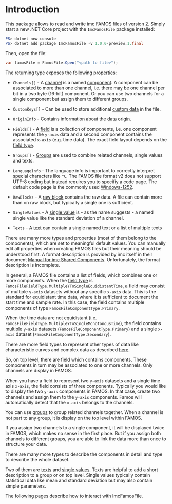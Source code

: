 # Introduction

This package allows to read and write imc FAMOS files of version 2. Simply start a new .NET Core project with the `ImcFamosFile` package installed:

```powershell
PS> dotnet new console
PS> dotnet add package ImcFamosFile -v 1.0.0-preview.1.final
```

Then, open the file:

```cs
var famosFile = FamosFile.Open("<path to file>");
```

The returning type exposes the following [properties](../api/ImcFamosFile.FamosFileHeader.html#properties):

- `Channels[]` - A [channel](../api/ImcFamosFile.FamosFileChannel.html) is a named [component](../api/ImcFamosFile.FamosFileComponent.html). A component can be associated to more than one channel, i.e. there may be one channel per bit in a two byte (16-bit) component. Or you can use two channels for a single component but assign them to different groups.

- `CustomKeys[]` - Can be used to store additional [custom data](../api/ImcFamosFile.FamosFileCustomKey.html) in the file.

- `OriginInfo` - Contains information about the data [origin](../api/ImcFamosFile.FamosFileDataOriginInfo.html).

- `Fields[]` - A [field](../api/ImcFamosFile.FamosFileField.html) is a collection of components, i.e. one component represents the `y-axis` data and a second component contains the associated `x-axis` (e.g. time data). The exact field layout depends on the [field type](../api/ImcFamosFile.FamosFileFieldType.html).

- `Groups[]` - [Groups](../api/api/ImcFamosFile.FamosFileGroup.html) are used to combine related channels, single values and texts.

- `LanguageInfo` - The language info is important to correctly interpret special characters like `°C`. The FAMOS file format v2 does not support UTF-8 coding but instead requires you to specifiy a code page. The default code page is the commonly used [Windows-1252](https://en.wikipedia.org/wiki/Windows-1252).

- `RawBlocks` - A [raw block](../api/ImcFamosFile.FamosFileRawBlock.html) contains the raw data. A file can contain more than on raw block, but typically a single one is sufficient.

- `SingleValues` - A [single value](../api/ImcFamosFile.FamosFileSingleValue.html) is - as the name suggests - a named single value like the standard deviation of a channel.

- `Texts` - A [text](../api/ImcFamosFile.FamosFileText.html) can contain a single named text or a list of multiple texts

There are many more types and properties (most of them belong to the components), which are set to meaningful default values. You can manually edit all properties when creating FAMOS files but their meaning should be understood first. A format description is provided by imc itself in their document [Manual for imc Shared Components](https://www.imc-tm.com/download-center/product-downloads/imc-shared-components/). Unfortunately, the format description is incomplete.

In general, a FAMOS file contains a list of fields, which combines one or more components. When the [field type](../api/ImcFamosFile.FamosFileFieldType.html) is `FamosFileFieldType.MultipleYToSingleEquidistantTime`, a field may consist of multiple `y-axis` datasets without any specific `x-axis` data. This is the standard for equidistant time data, where it is sufficient to document the start time and sample rate. In this case, the field contains multiple components of type `FamosFileComponentType.Primary`.

When the time data are not equidistant (i.e. `FamosFileFieldType.MultipleYToSingleMonotonousTime`), the field contains multiple `y-axis` datasets (`FamosFileComponentType.Primary`) and a single `x-axis` dataset (`FamosFileComponentType.Secondary`).

There are more field types to represent other types of data like characteristic curves and complex data as described [here](../api/ImcFamosFile.FamosFileFieldType.html).

So, on top level, there are field which contains components. These components in turn may be associated to one or more channels. Only channels are display in FAMOS.

When you have a field to represent two `y-axis` datasets and a single time axis `x-axis`, the field consists of three components. Typically you would like to display the two `y-axis` components in FAMOS. In that case, create two channels and assign them to the `y-axis` components. Famos will automatically detect that the `x-axis` belongs to the channels.

You can use [groups](../api/api/ImcFamosFile.FamosFileGroup.html) to group related channels together. When a channel is not part to any group, it is display on the top level within FAMOS.

If you assign two channels to a single component, it will be displayed twice in FAMOS, which makes no sense in the first place. But if you assign both channels to different groups, you are able to link the data more than once to structure your data.

There are many more types to describe the components in detail and type to describe the whole dataset.

Two of them are [texts](../api/ImcFamosFile.FamosFileText.html) and [single values](../api/ImcFamosFile.FamosFileSingleValue.html). Texts are helpful to add a short description to a group or on top level. Single values typically contain statistical data like mean and standard deviation but may also contain simple parameters.

The following pages describe how to interact with ImcFamosFile.